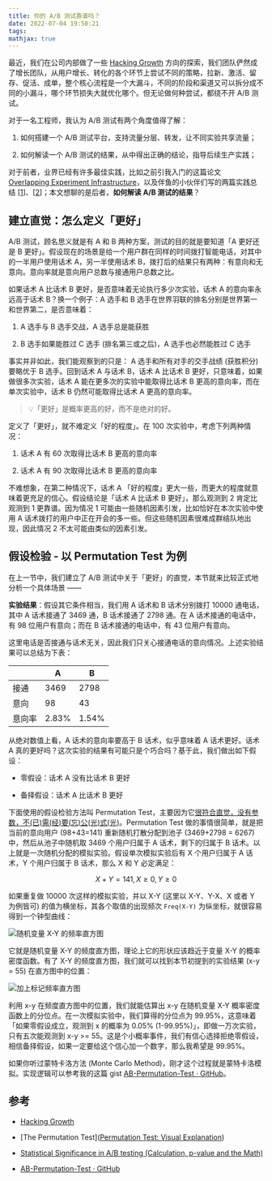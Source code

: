 ```yaml
---
title: 你的 A/B 测试靠谱吗？
date: 2022-07-04 19:50:21
tags:
mathjax: true
---
```


最近，我们在公司内部做了一些 [Hacking Growth](https://www.goodreads.com/book/show/31625067-hacking-growth) 方向的探索，我们团队俨然成了增长团队，从用户增长、转化的各个环节上尝试不同的策略，拉新、激活、留存、促活、成单，整个核心流程是一个大漏斗，不同的阶段和渠道又可以拆分成不同的小漏斗，哪个环节损失大就优化哪个。但无论做何种尝试，都绕不开 A/B 测试。

<!--more-->

对于一名工程师，我认为 A/B 测试有两个角度值得了解：

1. 如何搭建一个 A/B 测试平台，支持流量分层、转发，让不同实验共享流量；

2. 如何解读一个 A/B 测试的结果，从中得出正确的结论，指导后续生产实践；

对于前者，业界已经有许多最佳实践，比如之前引我入门的这篇论文 [Overlapping Experiment Infrastructure](https://static.googleusercontent.com/media/research.google.com/zh-CN//pubs/archive/36500.pdf)，以及伴鱼的小伙伴们写的两篇实践总结 [[1](https://xie.infoq.cn/article/d62fed8fdfdf87ec1d9779f79)]、[[2](https://tech.ipalfish.com/blog/2020/06/25/ab_test_evolu/)]；本文想聊的是后者，**如何解读 A/B 测试的结果**？

## 建立直觉：怎么定义「更好」

A/B 测试，顾名思义就是有 A 和 B 两种方案，测试的目的就是要知道「A 更好还是 B 更好」。假设现在的场景是给一个用户群在同样的时间拨打智能电话，对其中的一半用户使用话术 A，另一半使用话术 B，拨打后的结果只有两种：有意向和无意向。意向率就是意向用户总数与接通用户总数之比。

如果话术 A 比话术 B 更好，是否意味着无论执行多少次实验，话术 A 的意向率永远高于话术 B？换一个例子：A 选手和 B 选手在世界羽联的排名分别是世界第一和世界第二，是否意味着：

1. A 选手与 B 选手交战，A 选手总是能获胜

2. B 选手如果能胜过 C 选手 (排名第三或之后)，A 选手也必然能胜过 C 选手

事实并非如此，我们能观察到的只是： A 选手和所有对手的交手战绩 (获胜积分) 要略优于 B 选手。回到话术 A 与话术 B，话术 A 比话术 B 更好，只意味着，如果做很多次实验，话术 A 能在更多次的实验中能取得比话术 B 更高的意向率，而在单次实验中，话术 B 仍然可能取得比话术 A 更高的意向率。

> 💡「更好」是概率更高的好，而不是绝对的好。

定义了「更好」，就不难定义「好的程度」。在 100 次实验中，考虑下列两种情况：

1. 话术 A 有 60 次取得比话术 B 更高的意向率

2. 话术 A 有 90 次取得比话术 B 更高的意向率

不难想象，在第二种情况下，话术 A 「好的程度」更大一些，而更大的程度就意味着更充足的信心。假设结论是「话术 A 比话术 B 更好」，那么观测到 2 肯定比观测到 1 更靠谱。因为情况 1 可能由一些随机因素引发，比如恰好在本次实验中使用 A 话术拨打的用户中正在开会的多一些。但这些随机因素很难成群结队地出现，因此情况 2 不太可能由类似的因素引发。

## 假设检验 - 以 Permutation Test 为例

在上一节中，我们建立了 A/B 测试中关于「更好」的直觉，本节就来比较正式地分析一个具体场景 ——

**实验结果**：假设其它条件相当，我们用 A 话术和 B 话术分别拨打 10000 通电话，其中 A 话术接通了 3469 通，B 话术接通了 2798 通。在 A 话术接通的电话中，有 98 位用户有意向；而在 B 话术接通的电话中，有 43 位用户有意向。

这里电话是否接通与话术无关，因此我们只关心接通电话的意向情况。上述实验结果可以总结为下表：

|     | A     | B     |
| --- | ----- | ----- |
| 接通  | 3469  | 2798  |
| 意向  | 98    | 43    |
| 意向率 | 2.83% | 1.54% |

从绝对数值上看，A 话术的意向率要高于 B 话术，似乎意味着 A 话术更好。话术 A 真的更好吗？这次实验的结果有可能只是个巧合吗？基于此，我们做出如下假设：

* 零假设：话术 A 没有比话术 B 更好

* 备择假设：话术 A 比话术 B 更好

下面使用的假设检验方法叫 Permutation Test，主要因为它[很符合直觉，没有参数，不(已)需(经)要(忘)公(光)式(光)](https://www.jwilber.me/permutationtest/)。Permutation Test 做的事情很简单，就是把当前的意向用户 (98+43=141) 重新随机打散分配到池子 (3469+2798 = 6267) 中，然后从池子中随机取 3469 个用户归属于 A 话术，剩下的归属于 B 话术。以上就是一次随机分配的模拟实验。假设单次模拟实验后有 X 个用户归属于 A 话术，Y 个用户归属于 B 话术，那么 X 和 Y 必定满足：

$$
X + Y = 141, X \ge 0, Y \ge 0
$$

如果重复做 10000 次这样的模拟实验，并以 X-Y (这里以 X-Y、Y-X、X 或者 Y 为例皆可) 的值为横坐标，其各个取值的出现频次 `Freq(X-Y)` 为纵坐标，就很容易得到一个钟型曲线：

![随机变量 X-Y 的频率直方图](./freq-x.png)

它就是随机变量 X-Y 的频度直方图，理论上它的形状应该趋近于变量 X-Y 的概率密度函数。有了 X-Y 的频度直方图，我们就可以找到本节初提到的实验结果 (x-y = 55) 在直方图中的位置：

![加上标记频率直方图](./freq-x-with-mark.png)

利用 x-y 在频度直方图中的位置，我们就能估算出 x-y 在随机变量 X-Y 概率密度函数上的分位点。在一次模拟实验中，我们算得的分位点为 99.95%，这意味着「如果零假设成立，观测到 x 的概率为 0.05% (1-99.95%)」，即做一万次实验，只有五次能观测到 x-y >= 55。这是个小概率事件，我们有信心选择拒绝零假设，相信备择假设，如果一定要给这个信心加一个数字，那么我希望是 99.95%。

如果你听过蒙特卡洛方法 (Monte Carlo Method)，刚才这个过程就是蒙特卡洛模拟。实现逻辑可以参考我的这篇 gist [AB-Permutation-Test · GitHub](https://gist.github.com/ZhengHe-MD/48e633ec49a35b5259908cf468dc073b)。

## 参考

* [Hacking Growth](https://www.goodreads.com/book/show/31625067-hacking-growth)

* [The Permutation Test]([Permutation Test: Visual Explanation](https://www.jwilber.me/permutationtest/))

* [Statistical Significance in A/B testing (Calculation, p-value and the Math)](https://data36.com/statistical-significance-in-ab-testing/)

* [AB-Permutation-Test · GitHub](https://gist.github.com/ZhengHe-MD/48e633ec49a35b5259908cf468dc073b)
